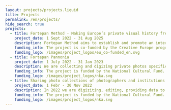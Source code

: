 ```yaml
---
layout: projects/projects.liquid
title: Projects
permalink: /en/projects/
hide_search: true
projects:
  - title: Fortepan Method - Making Europe’s private visual history freely accessible
    project_date: 1 Sept 2022 - 31 Aug 2025
    description: Fortepan Method aims to establish and promote an international digital private photo archive of the 20th century with a Creative Commons-based, free to use license. The project design is based on experiences of Fortepan.hu’s team; this good practice will be further developed and transferred to the European level. Our partners in implementing the project are <a href="https://fotofestiwal.com/2022/en/" target="_blank">Fundacja Edukacji Wizualnej (PL)</a> and <a href="http://www.photoluxfestival.it/" target="_blank">Associazione Culturale Photolux (IT)</a>.<br>During the project period we are collecting photos throughout Europe, edited images will be uploaded to the digital archive. Besides we will organize exhibitions in all three countries displaying curated photos collected.
    funding_info: The project is co-funded by the Creative Europe program of the European Commission.
    funding_logo: /images/project_logos/eu_co-funded_en.svg
  - title: Fortepan Pannonia
    project_date: 1 July 2022 - 31 Jan 2023
    description: We are collecting and digizing private photos specifically from the territory of Western-Hungary and Burgenland, Austria. 3000 of the collected images will be edited and shared with a Creative Commons-based, free to use license on fortepan.hu website.
    funding_info: The project is funded by the National Cultural Fund.
    funding_logo: /images/project_logos/nka.svg
  - title: Sharing photo collections of photographers and institutions on fortepan.hu
    project_date: 1 Febr - 30 Nov 2022
    description: In 2022 we are digiziting, editing, providing data to and sharing further photographs photographers Sándor Bojár, József Hunyady, Károly Vimola and Faragó György and the former Public Construction Company.<br>Selected images will be shared with a Creative Commons-based, free to use license on fortepan.hu website.
    funding_info: The project is funded by the National Cultural Fund.
    funding_logo: /images/project_logos/nka.svg
---
```

